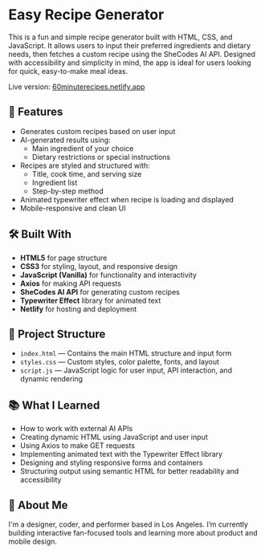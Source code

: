 # Easy Recipe Generator

This is a fun and simple recipe generator built with HTML, CSS, and JavaScript. It allows users to input their preferred ingredients and dietary needs, then fetches a custom recipe using the SheCodes AI API. Designed with accessibility and simplicity in mind, the app is ideal for users looking for quick, easy-to-make meal ideas.

Live version: [60minuterecipes.netlify.app](https://60minuterecipes.netlify.app)

## 🍳 Features

- Generates custom recipes based on user input
- AI-generated results using:
  - Main ingredient of your choice
  - Dietary restrictions or special instructions
- Recipes are styled and structured with:
  - Title, cook time, and serving size
  - Ingredient list
  - Step-by-step method
- Animated typewriter effect when recipe is loading and displayed
- Mobile-responsive and clean UI

## 🛠 Built With

- **HTML5** for page structure  
- **CSS3** for styling, layout, and responsive design  
- **JavaScript (Vanilla)** for functionality and interactivity  
- **Axios** for making API requests  
- **SheCodes AI API** for generating custom recipes  
- **Typewriter Effect** library for animated text  
- **Netlify** for hosting and deployment  

## 📁 Project Structure

- `index.html` — Contains the main HTML structure and input form  
- `styles.css` — Custom styles, color palette, fonts, and layout  
- `script.js` — JavaScript logic for user input, API interaction, and dynamic rendering  

## 📚 What I Learned

- How to work with external AI APIs  
- Creating dynamic HTML using JavaScript and user input  
- Using Axios to make GET requests  
- Implementing animated text with the Typewriter Effect library  
- Designing and styling responsive forms and containers  
- Structuring output using semantic HTML for better readability and accessibility

## 🙋 About Me

I'm a designer, coder, and performer based in Los Angeles. I’m currently building interactive fan-focused tools and learning more about product and mobile design.
